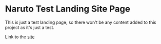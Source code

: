 # Naruto Test Landing Site Page

This is just a test landing page, so there won't be any content added to this project as it's just a test.

Link to the [site](https://thajeepan-rathiharan.github.io/naruto-test-site/)
